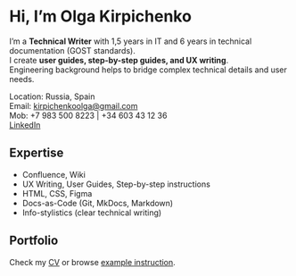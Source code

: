 # Hi, I’m Olga Kirpichenko

I’m a **Technical Writer** with 1,5 years in IT and 6 years in technical documentation (GOST standards).  
I create **user guides, step-by-step guides, and UX writing**. </br>
Engineering background helps to bridge complex technical details and user needs.  

Location: Russia, Spain  
Email: kirpichenkoolga@gmail.com </br>
Mob: +7 983 500 8223 | +34 603 43 12 36 </br>
[LinkedIn](https://www.linkedin.com/in/olga-kirpichenko-45bb24372?utm_source=share&utm_campaign=share_via&utm_content=profile&utm_medium=ios_app)

## Expertise
- Confluence, Wiki
- UX Writing, User Guides, Step-by-step instructions
- HTML, CSS, Figma
- Docs-as-Code (Git, MkDocs, Markdown)
- Info-stylistics (clear technical writing)


## Portfolio
 Check my [CV](cv.md) or browse [example instruction](instruction.md).